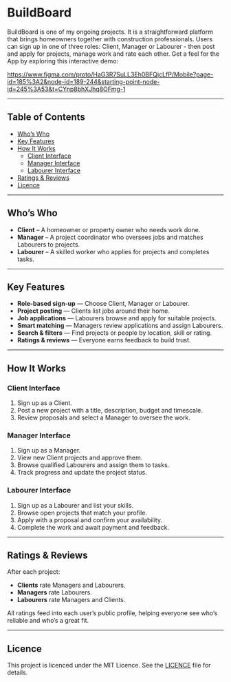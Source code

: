 # BuildBoard

BuildBoard is one of my ongoing projects. It is a straightforward platform that brings homeowners together with construction professionals. Users can sign up in one of three roles: Client, Manager or Labourer - then post and apply for projects, manage work and rate each other. Get a feel for the App by exploring this interactive demo: 

https://www.figma.com/proto/HaG3R7SuLL3Eh0BFQjcLfP/Mobile?page-id=185%3A2&node-id=189-244&starting-point-node-id=245%3A53&t=CYnp8bhXJhq8OFmg-1

---

## Table of Contents

- [Who’s Who](#whos-who)  
- [Key Features](#key-features)  
- [How It Works](#how-it-works)  
  - [Client Interface](#client-interface)  
  - [Manager Interface](#manager-interface)  
  - [Labourer Interface](#labourer-interface)  
- [Ratings & Reviews](#ratings--reviews)  
- [Licence](#licence)  

---

## Who’s Who

- **Client** – A homeowner or property owner who needs work done.  
- **Manager** – A project coordinator who oversees jobs and matches Labourers to projects.  
- **Labourer** – A skilled worker who applies for projects and completes tasks.

---

## Key Features

- **Role-based sign‑up** — Choose Client, Manager or Labourer.  
- **Project posting** — Clients list jobs around their home.  
- **Job applications** — Labourers browse and apply for suitable projects.  
- **Smart matching** — Managers review applications and assign Labourers.  
- **Search & filters** — Find projects or people by location, skill or rating.  
- **Ratings & reviews** — Everyone earns feedback to build trust.

---

## How It Works

### Client Interface

1. Sign up as a Client.  
2. Post a new project with a title, description, budget and timescale.  
3. Review proposals and select a Manager to oversee the work.

### Manager Interface

1. Sign up as a Manager.  
2. View new Client projects and approve them.  
3. Browse qualified Labourers and assign them to tasks.  
4. Track progress and update the project status.

### Labourer Interface

1. Sign up as a Labourer and list your skills.  
2. Browse open projects that match your profile.  
3. Apply with a proposal and confirm your availability.  
4. Complete the work and await payment and feedback.

---

## Ratings & Reviews

After each project:  
- **Clients** rate Managers and Labourers.  
- **Managers** rate Labourers.  
- **Labourers** rate Managers and Clients.

All ratings feed into each user’s public profile, helping everyone see who’s reliable and who’s a great fit.

---

## Licence

This project is licenced under the MIT Licence. See the [LICENCE](LICENCE) file for details.  
